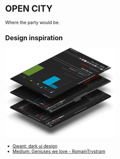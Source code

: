 # OPEN CITY

Where the party would be.

## Design inspiration

![ui](https://github.com/botbreeder/open-city/raw/main/ui.png)

* [Qwant: dark ui design](https://www.qwant.com/?q=dark+ui+design&t=images)
* [Medium: Geniuses we love - RomainTrystram](https://medium.muz.li/geniuses-we-love-romaintrystram-f6cc1ce343d3)
